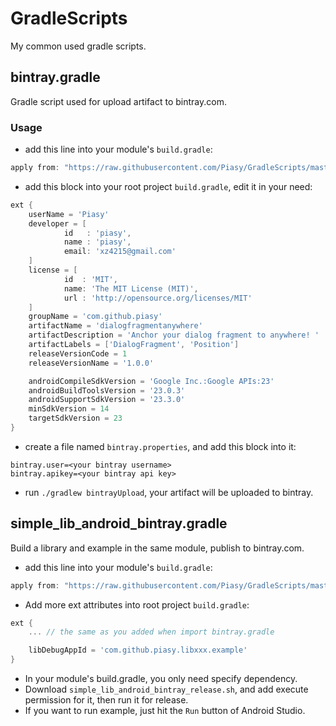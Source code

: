 # GradleScripts

My common used gradle scripts.

## bintray.gradle

Gradle script used for upload artifact to bintray.com.

### Usage

+ add this line into your module's `build.gradle`:

``` gradle
apply from: "https://raw.githubusercontent.com/Piasy/GradleScripts/master/bintray.gradle"
```

+ add this block into your root project `build.gradle`, edit it in your need:

``` gradle
ext {
    userName = 'Piasy'
    developer = [
            id   : 'piasy',
            name : 'piasy',
            email: 'xz4215@gmail.com'
    ]
    license = [
            id  : 'MIT',
            name: 'The MIT License (MIT)',
            url : 'http://opensource.org/licenses/MIT'
    ]
    groupName = 'com.github.piasy'
    artifactName = 'dialogfragmentanywhere'
    artifactDescription = 'Anchor your dialog fragment to anywhere! '
    artifactLabels = ['DialogFragment', 'Position']
    releaseVersionCode = 1
    releaseVersionName = '1.0.0'

    androidCompileSdkVersion = 'Google Inc.:Google APIs:23'
    androidBuildToolsVersion = '23.0.3'
    androidSupportSdkVersion = '23.3.0'
    minSdkVersion = 14
    targetSdkVersion = 23
}
```

+ create a file named `bintray.properties`, and add this block into it:

```
bintray.user=<your bintray username>
bintray.apikey=<your bintray api key>
```

+ run `./gradlew bintrayUpload`, your artifact will be uploaded to bintray.

## simple_lib_android_bintray.gradle

Build a library and example in the same module, publish to bintray.com.

+ add this line into your module's `build.gradle`:

``` gradle
apply from: "https://raw.githubusercontent.com/Piasy/GradleScripts/master/simple_lib_android_bintray.gradle"
```

+ Add more ext attributes into root project `build.gradle`:

``` gradle
ext {
    ... // the same as you added when import bintray.gradle

    libDebugAppId = 'com.github.piasy.libxxx.example'
}
```

+ In your module's build.gradle, you only need specify dependency.
+ Download `simple_lib_android_bintray_release.sh`, and add execute permission for it, then run it for release.
+ If you want to run example, just hit the `Run` button of Android Studio.
